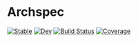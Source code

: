 # Archspec

[![Stable](https://img.shields.io/badge/docs-stable-blue.svg)](https://juliapackaging.github.io/Archspec.jl/stable)
[![Dev](https://img.shields.io/badge/docs-dev-blue.svg)](https://juliapackaging.github.io/Archspec.jl/dev)
[![Build Status](https://github.com/JuliaPackaging/Archspec.jl/actions/workflows/CI.yml/badge.svg?branch=main)](https://github.com/JuliaPackaging/Archspec.jl/actions/workflows/CI.yml?query=branch%3Amain)
[![Coverage](https://codecov.io/gh/JuliaPackaging/Archspec.jl/branch/main/graph/badge.svg)](https://codecov.io/gh/JuliaPackaging/Archspec.jl)
